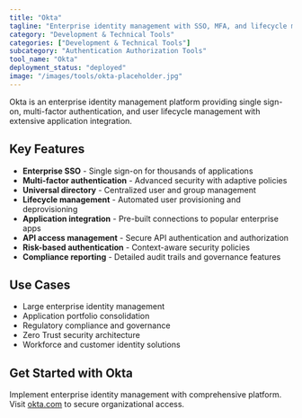 ```yaml
---
title: "Okta"
tagline: "Enterprise identity management with SSO, MFA, and lifecycle management"
category: "Development & Technical Tools"
categories: ["Development & Technical Tools"]
subcategory: "Authentication Authorization Tools"
tool_name: "Okta"
deployment_status: "deployed"
image: "/images/tools/okta-placeholder.jpg"
---
```

Okta is an enterprise identity management platform providing single sign-on, multi-factor authentication, and user lifecycle management with extensive application integration.

## Key Features

- **Enterprise SSO** - Single sign-on for thousands of applications
- **Multi-factor authentication** - Advanced security with adaptive policies
- **Universal directory** - Centralized user and group management
- **Lifecycle management** - Automated user provisioning and deprovisioning
- **Application integration** - Pre-built connections to popular enterprise apps
- **API access management** - Secure API authentication and authorization
- **Risk-based authentication** - Context-aware security policies
- **Compliance reporting** - Detailed audit trails and governance features

## Use Cases

- Large enterprise identity management
- Application portfolio consolidation
- Regulatory compliance and governance
- Zero Trust security architecture
- Workforce and customer identity solutions

## Get Started with Okta

Implement enterprise identity management with comprehensive platform. Visit [okta.com](https://www.okta.com) to secure organizational access.